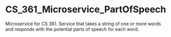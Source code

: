 # CS_361_Microservice_PartOfSpeech
Microservice for CS 361. Service that takes a string of one or more words and responds with the potential parts of speech for each word. 
